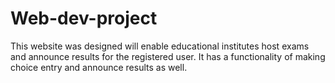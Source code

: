 # Web-dev-project
This website was designed will enable educational institutes host exams and announce results for the registered user. It has a functionality of making choice entry  and announce results as well.
